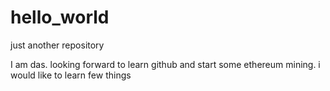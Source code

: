 # hello_world
just another repository





I am das. looking forward to learn github and start some ethereum mining.
i would like to learn few things
